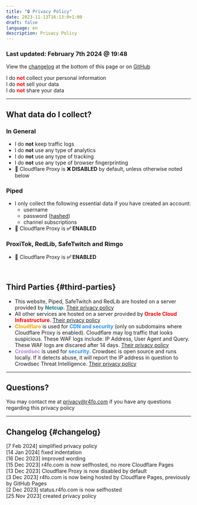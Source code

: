 ```yaml
---
title: "🔒 Privacy Policy"
date: 2023-11-13T16:13:0+1:00
draft: false
language: en
description: Privacy Policy
---
```


### Last updated: February 7th 2024 @ 19:48
View the [changelog](#changelog) at the bottom of this page or on [GitHub](https://github.com/r2fo/r4fo.com/commits/main/content/privacypolicy.md)

<p class="mb-8 font-light text-white-500 dark:text-white-400 sm:text-xl">
    I do <strong style="color: red;">not</strong> collect your personal information<br>
    I do <strong style="color: red;">not</strong> sell your data<br>
    I do <strong style="color: red;">not</strong> share your data<br>
</p>
<hr>

## What data do I collect?

### In General
- I do **not** keep traffic logs
- I do **not** use any type of analytics
- I do **not** use any type of tracking
- I do **not** use any type of browser fingerprinting
- 🔄 Cloudflare Proxy is **❌ DISABLED** by default, unless otherwise noted below

### Piped
- I only collect the following essential data if you have created an account:
    - username
    - password (<a href="https://wikiless.r4fo.com/wiki/Cryptographic_hash_function#:~:text=A%20common%20use%20of%20hashes,in%20a%20file%20or%20database">hashed</a>)
    - channel subscriptions
- 🔄 Cloudflare Proxy is **✅ ENABLED**

### ProxiTok, RedLib, SafeTwitch and Rimgo
- 🔄 Cloudflare Proxy is **✅ ENABLED**

<br>

## Third Parties {#third-parties}
- This website, Piped, SafeTwitch and RedLib are hosted on a server provided by <strong style="color: hsl(184,73%,29%);">Netcup</strong>. [Their privacy policy](https://www.netcup.eu/kontakt/datenschutzerklaerung.php)
- All other services are hosted on a server provided by <strong style="color: red;">Oracle Cloud Infrastructure</strong>. [Their privacy policy](https://www.oracle.com/legal/privacy/services-privacy-policy.html)
- <strong style="color: orange;">Cloudflare</strong> is used for <strong style="color: hsl(210, 92%, 56%);">CDN and security</strong> (only on subdomains where Cloudflare Proxy is enabled). Cloudflare may log traffic that looks suspicious. These WAF logs include: IP Address, User Agent and Query. These WAF logs are discared after 14 days. [Their privacy policy](https://www.cloudflare.com/privacypolicy/)
- <strong style="color: hsl(270, 60%, 70%);">Crowdsec</strong> is used for <strong style="color: hsl(210, 92%, 56%);">security</strong>. Crowdsec is open source and runs locally. If it detects abuse, it will report the IP address in question to Crowdsec Threat Intelligence. [Their privacy policy](https://www.crowdsec.net/privacy-policy)

<hr>

## Questions?
You may contact me at privacy@r4fo.com if you have any questions regarding this privacy policy

<hr>

## Changelog {#changelog}
[7 Feb 2024] simplified privacy policy <br>
[14 Jan 2024] fixed indentation <br>
[16 Dec 2023] improved wording <br>
[15 Dec 2023] r4fo.com is now selfhosted, no more Cloudflare Pages <br>
[13 Dec 2023] Cloudflare Proxy is now disabled by default <br>
[3 Dec 2023] r4fo.com is now being hosted by Cloudflare Pages, previously by GitHub Pages <br>
[2 Dec 2023] status.r4fo.com is now selfhosted <br>
[25 Nov 2023] created privacy policy
